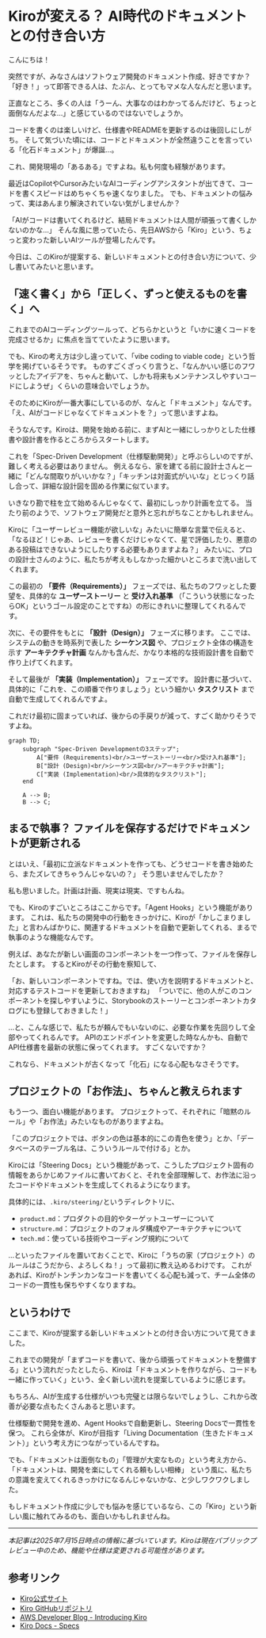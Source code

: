 # Kiroが変える？ AI時代のドキュメントとの付き合い方

こんにちは！

突然ですが、みなさんはソフトウェア開発のドキュメント作成、好きですか？
「好き！」って即答できる人は、たぶん、とってもマメな人なんだと思います。

正直なところ、多くの人は「うーん、大事なのはわかってるんだけど、ちょっと面倒なんだよな…」と感じているのではないでしょうか。

コードを書くのは楽しいけど、仕様書やREADMEを更新するのは後回しにしがち。
そして気づいた頃には、コードとドキュメントが全然違うことを言っている「化石ドキュメント」が爆誕…。

これ、開発現場の「あるある」ですよね。私も何度も経験があります。

最近はCopilotやCursorみたいなAIコーディングアシスタントが出てきて、コードを書くスピードはめちゃくちゃ速くなりました。
でも、ドキュメントの悩みって、実はあんまり解決されていない気がしませんか？

「AIがコードは書いてくれるけど、結局ドキュメントは人間が頑張って書くしかないのかな…」
そんな風に思っていたら、先日AWSから「Kiro」という、ちょっと変わった新しいAIツールが登場したんです。

今日は、このKiroが提案する、新しいドキュメントとの付き合い方について、少し書いてみたいと思います。

## 「速く書く」から「正しく、ずっと使えるものを書く」へ

これまでのAIコーディングツールって、どちらかというと「いかに速くコードを完成させるか」に焦点を当てていたように思います。

でも、Kiroの考え方は少し違っていて、「vibe coding to viable code」という哲学を掲げているそうです。
ものすごくざっくり言うと、「なんかいい感じのフワッとしたアイデアを、ちゃんと動いて、しかも将来もメンテナンスしやすいコードにしようぜ」くらいの意味合いでしょうか。

そのためにKiroが一番大事にしているのが、なんと「ドキュメント」なんです。
「え、AIがコードじゃなくてドキュメントを？」って思いますよね。

そうなんです。Kiroは、開発を始める前に、まずAIと一緒にしっかりとした仕様書や設計書を作るところからスタートします。

これを「Spec-Driven Development（仕様駆動開発）」と呼ぶらしいのですが、難しく考える必要はありません。
例えるなら、家を建てる前に設計士さんと一緒に「どんな間取りがいいかな？」「キッチンは対面式がいいな」とじっくり話し合って、詳細な設計図を固める作業に似ています。

いきなり勘で柱を立て始めるんじゃなくて、最初にしっかり計画を立てる。
当たり前のようで、ソフトウェア開発だと意外と忘れがちなことかもしれません。

Kiroに「ユーザーレビュー機能が欲しいな」みたいに簡単な言葉で伝えると、
「なるほど！じゃあ、レビューを書くだけじゃなくて、星で評価したり、悪意のある投稿はできないようにしたりする必要もありますよね？」
みたいに、プロの設計士さんのように、私たちが考えもしなかった細かいところまで洗い出してくれます。

この最初の **「要件（Requirements）」** フェーズでは、私たちのフワッとした要望を、具体的な **ユーザーストーリー** と **受け入れ基準** （「こういう状態になったらOK」というゴール設定のことですね）の形にきれいに整理してくれるんです。

次に、その要件をもとに **「設計（Design）」** フェーズに移ります。
ここでは、システムの動きを時系列で表した **シーケンス図** や、プロジェクト全体の構造を示す **アーキテクチャ計画** なんかも含んだ、かなり本格的な技術設計書を自動で作り上げてくれます。

そして最後が **「実装（Implementation）」** フェーズです。
設計書に基づいて、具体的に「これを、この順番で作りましょう」という細かい **タスクリスト** まで自動で生成してくれるんですよ。

これだけ最初に固まっていれば、後からの手戻りが減って、すごく助かりそうですよね。

```mermaid
graph TD;
    subgraph "Spec-Driven Developmentの3ステップ";
        A["要件 (Requirements)<br/>ユーザーストーリー<br/>受け入れ基準"];
        B["設計 (Design)<br/>シーケンス図<br/>アーキテクチャ計画"];
        C["実装 (Implementation)<br/>具体的なタスクリスト"];
    end

    A --> B;
    B --> C;
```

## まるで執事？ ファイルを保存するだけでドキュメントが更新される

とはいえ、「最初に立派なドキュメントを作っても、どうせコードを書き始めたら、またズレてきちゃうんじゃないの？」
そう思いませんでしたか？

私も思いました。計画は計画、現実は現実、ですもんね。

でも、Kiroのすごいところはここからです。「Agent Hooks」という機能があります。
これは、私たちの開発中の行動をきっかけに、Kiroが「かしこまりました」と言わんばかりに、関連するドキュメントを自動で更新してくれる、まるで執事のような機能なんです。

例えば、あなたが新しい画面のコンポーネントを一つ作って、ファイルを保存したとします。
するとKiroがその行動を察知して、

「お、新しいコンポーネントですね。では、使い方を説明するドキュメントと、対応するテストコードを更新しておきますね」
「ついでに、他の人がこのコンポーネントを探しやすいように、Storybookのストーリーとコンポーネントカタログにも登録しておきました！」

…と、こんな感じで、私たちが頼んでもいないのに、必要な作業を先回りして全部やってくれるんです。
APIのエンドポイントを変更した時なんかも、自動でAPI仕様書を最新の状態に保ってくれます。
すごくないですか？

これなら、ドキュメントが古くなって「化石」になる心配もなさそうです。

## プロジェクトの「お作法」、ちゃんと教えられます

もう一つ、面白い機能があります。
プロジェクトって、それぞれに「暗黙のルール」や「お作法」みたいなものがありますよね。

「このプロジェクトでは、ボタンの色は基本的にこの青色を使う」とか、「データベースのテーブル名は、こういうルールで付ける」とか。

Kiroには「Steering Docs」という機能があって、こうしたプロジェクト固有の情報をあらかじめファイルに書いておくと、それを全部理解して、お作法に沿ったコードやドキュメントを生成してくれるようになります。

具体的には、`.kiro/steering/`というディレクトリに、

* `product.md`：プロダクトの目的やターゲットユーザーについて
* `structure.md`：プロジェクトのフォルダ構成やアーキテクチャについて
* `tech.md`：使っている技術やコーディング規約について

…といったファイルを置いておくことで、Kiroに「うちの家（プロジェクト）のルールはこうだから、よろしくね！」って最初に教え込めるわけです。
これがあれば、Kiroがトンチンカンなコードを書いてくる心配も減って、チーム全体のコードの一貫性も保ちやすくなりますね。

## というわけで

ここまで、Kiroが提案する新しいドキュメントとの付き合い方について見てきました。

これまでの開発が「まずコードを書いて、後から頑張ってドキュメントを整備する」という流れだったとしたら、Kiroは「ドキュメントを作りながら、コードも一緒に作っていく」という、全く新しい流れを提案しているように感じます。

もちろん、AIが生成する仕様がいつも完璧とは限らないでしょうし、これから改善が必要な点もたくさんあると思います。

仕様駆動で開発を進め、Agent Hooksで自動更新し、Steering Docsで一貫性を保つ。
これら全体が、Kiroが目指す「Living Documentation（生きたドキュメント）」という考え方につながっているんですね。

でも、「ドキュメントは面倒なもの」「管理が大変なもの」という考え方から、
「ドキュメントは、開発を楽にしてくれる頼もしい相棒」
という風に、私たちの意識を変えてくれるきっかけになるんじゃないかな、と少しワクワクしました。

もしドキュメント作成に少しでも悩みを感じているなら、この「Kiro」という新しい風に触れてみるのも、面白いかもしれませんね。

---

*本記事は2025年7月15日時点の情報に基づいています。Kiroは現在パブリックプレビュー中のため、機能や仕様は変更される可能性があります。*

## 参考リンク

* [Kiro公式サイト](https://kiro.dev)
* [Kiro GitHubリポジトリ](https://github.com/kirodotdev/Kiro)
* [AWS Developer Blog - Introducing Kiro](https://kiro.dev/blog/introducing-kiro/)
* [Kiro Docs - Specs](https://kiro.dev/docs/specs/index)
